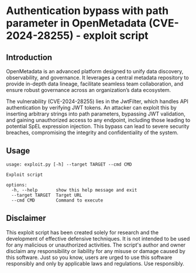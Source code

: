 # Authentication bypass with path parameter in OpenMetadata (CVE-2024-28255) - exploit script

## Introduction

OpenMetadata is an advanced platform designed to unify data discovery, observability, and governance. It leverages a central metadata repository to provide in-depth data lineage, facilitate seamless team collaboration, and ensure robust governance across an organization’s data ecosystem.

The vulnerability (CVE-2024-28255) lies in the JwtFilter, which handles API authentication by verifying JWT tokens. An attacker can exploit this by inserting arbitrary strings into path parameters, bypassing JWT validation, and gaining unauthorized access to any endpoint, including those leading to potential SpEL expression injection. This bypass can lead to severe security breaches, compromising the integrity and confidentiality of the system.

##  Usage
```
usage: exploit.py [-h] --target TARGET --cmd CMD

Exploit script

options:
  -h, --help       show this help message and exit
  --target TARGET  Target URL
  --cmd CMD        Command to execute
```

## Disclaimer

This exploit script has been created solely for research and the development of effective defensive techniques. It is not intended to be used for any malicious or unauthorized activities. The script's author and owner disclaim any responsibility or liability for any misuse or damage caused by this software. Just so you know, users are urged to use this software responsibly and only by applicable laws and regulations. Use responsibly.
